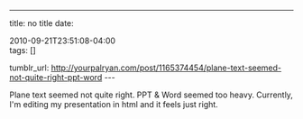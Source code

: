 ---
title: no title
date:

 2010-09-21T23:51:08-04:00  
tags:  []

tumblr_url:
http://yourpalryan.com/post/1165374454/plane-text-seemed-not-quite-right-ppt-word
\-\--

Plane text seemed not quite right. PPT & Word seemed too heavy.
Currently, I'm editing my presentation in html and it feels just right.
